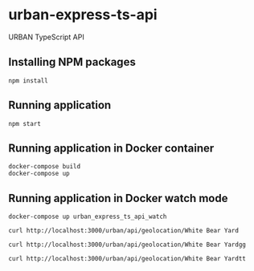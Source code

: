 # urban-express-ts-api
URBAN TypeScript API

## Installing NPM packages

```shell script
npm install
```

## Running application

```shell script
npm start
```

## Running application in Docker container

```shell script
docker-compose build
docker-compose up
```

## Running application in Docker watch mode

```shell script
docker-compose up urban_express_ts_api_watch
```

```shell script
curl http://localhost:3000/urban/api/geolocation/White Bear Yard

curl http://localhost:3000/urban/api/geolocation/White Bear Yardgg

curl http://localhost:3000/urban/api/geolocation/White Bear Yardtt
```